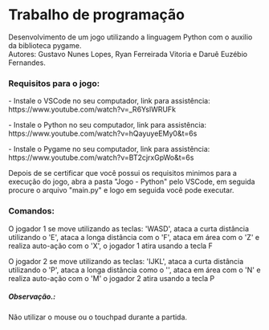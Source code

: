 <h1>Trabalho de programação</h1>
Desenvolvimento de um jogo utilizando a linguagem Python com o auxilio da biblioteca pygame.<br>
Autores: Gustavo Nunes Lopes, Ryan Ferreirada Vitoria e Daruê Euzébio Fernandes.

<h3>Requisitos para o jogo:</h3>
 <p> - Instale o VSCode no seu computador,
     link para assistência: https://www.youtube.com/watch?v=_R6YslWRUFk</p>
 <p> - Instale o Python no seu computador,
     link para assistência: https://www.youtube.com/watch?v=hQayuyeEMy0&t=6s</p>
 <p> - Instale o Pygame no seu computador,
      link para assistência: https://www.youtube.com/watch?v=BT2cjrxGpWo&t=6s</p>

Depois de se certificar que você possui os requisitos minimos para a execução do jogo, abra a pasta "Jogo - Python" pelo VSCode, em seguida procure o arquivo "main.py" e logo em seguida você pode executar.

<h3>Comandos:</h3>
<p>O jogador 1 se move utilizando as teclas: 'WASD', ataca a curta distância utilizando o 'E', ataca a longa distância com o 'F', ataca em área com o 'Z' e realiza auto-ação com o 'X', o jogador 1 atira usando a tecla F</p>
<p>O jogador 2 se move utilizando as teclas: 'IJKL', ataca a curta distância utilizando o 'P', ataca a longa distância como o '', ataca em área com o 'N' e realiza auto-ação com o 'M' o jogador 2 atira usando a tecla P</p>
 
<h5>Observação.:</h5>
Não utilizar o mouse ou o touchpad durante a partida.
